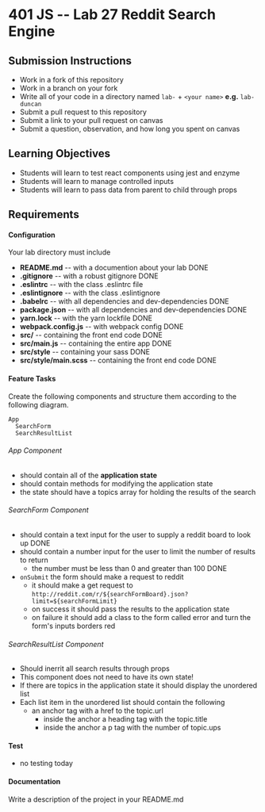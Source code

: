 401 JS --  Lab 27 Reddit Search Engine
===

## Submission Instructions
  * Work in a fork of this repository
  * Work in a branch on your fork
  * Write all of your code in a directory named `lab-` + `<your name>` **e.g.** `lab-duncan`
  * Submit a pull request to this repository
  * Submit a link to your pull request on canvas
  * Submit a question, observation, and how long you spent on canvas  

## Learning Objectives  
* Students will learn to test react components using jest and enzyme
* Students will learn to manage controlled inputs
* Students will learn to pass data from parent to child through props

## Requirements  
#### Configuration  
Your lab directory must include  
* **README.md** -- with a documention about your lab DONE
* **.gitignore** -- with a robust gitignore DONE
* **.eslintrc** -- with the class .eslintrc file
* **.eslintignore** -- with the class .eslintignore
* **.babelrc** -- with all dependencies and dev-dependencies DONE
* **package.json** -- with all dependencies and dev-dependencies DONE
* **yarn.lock** -- with the yarn lockfile DONE
* **webpack.config.js** -- with webpack config DONE
* **src/** -- containing the front end code DONE
* **src/main.js** -- containing the entire app DONE
* **src/style** -- containing your sass DONE
* **src/style/main.scss** -- containing the front end code DONE

#### Feature Tasks
Create the following components and structure them according to the following diagram.  
```
App
  SearchForm
  SearchResultList
```
###### App Component
* should contain all of the **application state**
* should contain methods for modifying the application state
* the state should have a topics array for holding the results of the search

###### SearchForm Component
* should contain a text input for the user to supply a reddit board to look up DONE
* should contain a number input for the user to limit the number of results to return
  * the number must be less than 0 and greater than 100 DONE
* `onSubmit` the form should make a request to reddit
  * it should make a get request to `http://reddit.com/r/${searchFormBoard}.json?limit=${searchFormLimit}`
  * on success it should pass the results to the application state
  * on failure it should add a class to the form called error and turn the form's inputs borders red

###### SearchResultList Component
* Should inerrit all search results through props
* This component does not need to have its own state!
* If there are topics in the application state it should display the unordered list
* Each list item in the unordered list should contain the following
  * an anchor tag with a href to the topic.url
    * inside the anchor a heading tag with the topic.title
    * inside the anchor a p tag with the number of topic.ups

#### Test
* no testing today

####  Documentation  
Write a description of the project in your README.md
